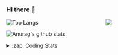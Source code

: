 ### Hi there 👋

<!--
**tao8687/tao8687** is a ✨ _special_ ✨ repository because its `README.md` (this file) appears on your GitHub profile.

Here are some ideas to get you started:

- 🔭 I’m currently working on ...
- 🌱 I’m currently learning ...
- 👯 I’m looking to collaborate on ...
- 🤔 I’m looking for help with ...
- 💬 Ask me about ...
- 📫 How to reach me: ...
- 😄 Pronouns: ...
- ⚡ Fun fact: ...
-->

<img align='right' src="https://media.giphy.com/media/M9gbBd9nbDrOTu1Mqx/giphy.gif" width="240">

  
![Top Langs](https://github-readme-stats.vercel.app/api/top-langs/?username=tao8687&layout=compact&title_color=23238E&text_color=A67D3D)

![Anurag's github stats](https://github-readme-stats.vercel.app/api?username=tao8687&show_icons=true&&text_color=A67D3D&title_color=23238E&show_icons=false&count_private=true&hide=stars)

<details>
  <summary>:zap: Coding Stats</summary>
  <br>
    
<!--START_SECTION:waka-->
![Code Time](http://img.shields.io/badge/Code%20Time-1%2C944%20hrs%2016%20mins-blue)

![Profile Views](http://img.shields.io/badge/Profile%20Views-0-blue)

**🐱 My GitHub Data** 

> 📦 1.5 MB Used in GitHub's Storage 
 > 
> 🏆 85 Contributions in the Year 2025
 > 
> 🚫 Not Opted to Hire
 > 
> 📜 62 Public Repositories 
 > 
> 🔑 24 Private Repositories 
 > 
**I'm an Early 🐤** 

```text
🌞 Morning                1688 commits        ██████████████████████░░░   88.80 % 
🌆 Daytime                90 commits          █░░░░░░░░░░░░░░░░░░░░░░░░   04.73 % 
🌃 Evening                119 commits         ██░░░░░░░░░░░░░░░░░░░░░░░   06.26 % 
🌙 Night                  4 commits           ░░░░░░░░░░░░░░░░░░░░░░░░░   00.21 % 
```
📅 **I'm Most Productive on Wednesday** 

```text
Monday                   273 commits         ████░░░░░░░░░░░░░░░░░░░░░   14.36 % 
Tuesday                  259 commits         ███░░░░░░░░░░░░░░░░░░░░░░   13.62 % 
Wednesday                330 commits         ████░░░░░░░░░░░░░░░░░░░░░   17.36 % 
Thursday                 253 commits         ███░░░░░░░░░░░░░░░░░░░░░░   13.31 % 
Friday                   269 commits         ████░░░░░░░░░░░░░░░░░░░░░   14.15 % 
Saturday                 263 commits         ███░░░░░░░░░░░░░░░░░░░░░░   13.83 % 
Sunday                   254 commits         ███░░░░░░░░░░░░░░░░░░░░░░   13.36 % 
```


📊 **This Week I Spent My Time On** 

```text
🕑︎ Time Zone: Asia/Shanghai

💬 Programming Languages: 
YAML                     4 hrs 16 mins       ███████░░░░░░░░░░░░░░░░░░   28.86 % 
C++                      3 hrs 10 mins       █████░░░░░░░░░░░░░░░░░░░░   21.45 % 
Markdown                 2 hrs 16 mins       ████░░░░░░░░░░░░░░░░░░░░░   15.30 % 
Other                    1 hr 31 mins        ███░░░░░░░░░░░░░░░░░░░░░░   10.28 % 
reStructuredText         58 mins             ██░░░░░░░░░░░░░░░░░░░░░░░   06.60 % 

🔥 Editors: 
VS Code                  14 hrs 49 mins      █████████████████████████   100.00 % 

🐱‍💻 Projects: 
LIO-SAM                  7 hrs 49 mins       █████████████░░░░░░░░░░░░   52.73 % 
tami_ws                  2 hrs 13 mins       ████░░░░░░░░░░░░░░░░░░░░░   14.96 % 
fusion                   1 hr 49 mins        ███░░░░░░░░░░░░░░░░░░░░░░   12.30 % 
cartographer_ros         1 hr 12 mins        ██░░░░░░░░░░░░░░░░░░░░░░░   08.12 % 
src                      24 mins             █░░░░░░░░░░░░░░░░░░░░░░░░   02.78 % 

💻 Operating System: 
Linux                    14 hrs 49 mins      █████████████████████████   100.00 % 
```

**I Mostly Code in C++** 

```text
C++                      11 repos            ████████░░░░░░░░░░░░░░░░░   32.35 % 
Python                   9 repos             ███████░░░░░░░░░░░░░░░░░░   26.47 % 
JavaScript               2 repos             █░░░░░░░░░░░░░░░░░░░░░░░░   05.88 % 
Batchfile                1 repo              █░░░░░░░░░░░░░░░░░░░░░░░░   02.94 % 
HTML                     1 repo              █░░░░░░░░░░░░░░░░░░░░░░░░   02.94 % 
```



**Timeline**

![Lines of Code chart](https://raw.githubusercontent.com/tao8687/tao8687/master/assets/bar_graph.png)


 Last Updated on 26/03/2025 01:46:32 UTC
<!--END_SECTION:waka-->
</details>
